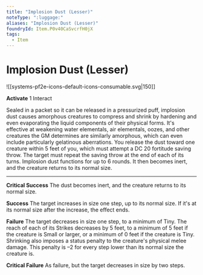 ```yaml
---
title: "Implosion Dust (Lesser)"
noteType: ":luggage:"
aliases: "Implosion Dust (Lesser)"
foundryId: Item.P0v40CaSvcrfH0jX
tags:
  - Item
---
```


# Implosion Dust (Lesser)
![[systems-pf2e-icons-default-icons-consumable.svg|150]]

**Activate** 1 Interact

Sealed in a packet so it can be released in a pressurized puff, implosion dust causes amorphous creatures to compress and shrink by hardening and even evaporating the liquid components of their physical forms. It's effective at weakening water elementals, air elementals, oozes, and other creatures the GM determines are similarly amorphous, which can even include particularly gelatinous aberrations. You release the dust toward one creature within 5 feet of you, which must attempt a DC 20 fortitude saving throw. The target must repeat the saving throw at the end of each of its turns. Implosion dust functions for up to 6 rounds. It then becomes inert, and the creature returns to its normal size.

* * *

**Critical Success** The dust becomes inert, and the creature returns to its normal size.

**Success** The target increases in size one step, up to its normal size. If it's at its normal size after the increase, the effect ends.

**Failure** The target decreases in size one step, to a minimum of Tiny. The reach of each of its Strikes decreases by 5 feet, to a minimum of 5 feet if the creature is Small or larger, or a minimum of 0 feet if the creature is Tiny. Shrinking also imposes a status penalty to the creature's physical melee damage. This penalty is –2 for every step lower than its normal size the creature is.

**Critical Failure** As failure, but the target decreases in size by two steps.

